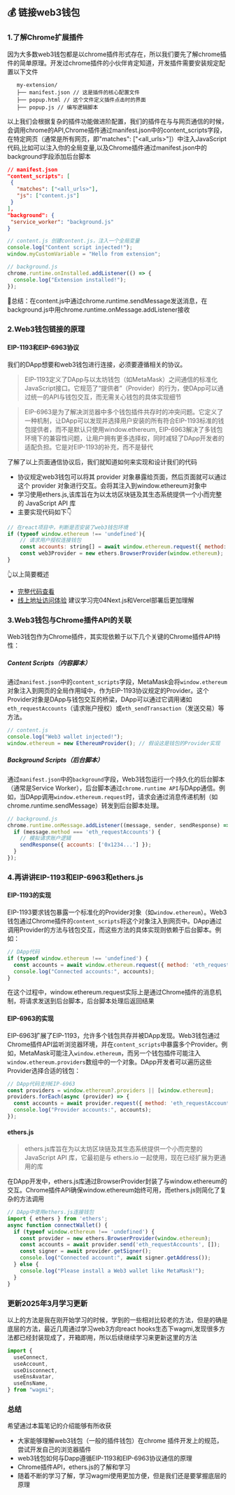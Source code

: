 ## 💰 链接web3钱包

### 1.了解Chrome扩展插件

因为大多数web3钱包都是以chrome插件形式存在，所以我们要先了解chrome插件的简单原理。开发过chrome插件的小伙伴肯定知道，开发插件需要安装规定配置以下文件

 ```text
    my-extension/
    ├── manifest.json // 这是插件的核心配置文件
    ├── popup.html // 这个文件定义插件点击时的界面
    ├── popup.js // 编写逻辑脚本
```

以上我们会根据复杂的插件功能做进阶配置，我们的插件在与与网页通信的时候，会调用chrome的API,Chrome插件通过manifest.json中的content_scripts字段，在特定网页（通常是所有网页，即"matches": ["<all_urls>"]）中注入JavaScript代码,比如可以注入你的全局变量,以及Chrome插件通过manifest.json中的background字段添加后台脚本

 ```json
 // manifest.json
"content_scripts": [
  {
    "matches": ["<all_urls>"],
    "js": ["content.js"]
  }
],
"background": {
  "service_worker": "background.js"
}
```
```javascript
// content.js 创建content.js，注入一个全局变量
console.log("Content script injected!");
window.myCustomVariable = "Hello from extension";

// background.js
chrome.runtime.onInstalled.addListener(() => {
  console.log("Extension installed!");
});
```

🤔总结：在content.js中通过chrome.runtime.sendMessage发送消息，在background.js中用chrome.runtime.onMessage.addListener接收

### 2.Web3钱包链接的原理

#### EIP-1193和EIP-6963协议
我们的DApp想要和web3钱包进行连接，必须要遵循相关的协议。

> EIP-1193定义了DApp与以太坊钱包（如MetaMask）之间通信的标准化JavaScript接口。它规范了“提供者”（Provider）的行为，使DApp可以通过统一的API与钱包交互，而无需关心钱包的具体实现细节

> EIP-6963是为了解决浏览器中多个钱包插件共存时的冲突问题。它定义了一种机制，让DApp可以发现并选择用户安装的所有符合EIP-1193标准的钱包提供者，而不是默认只使用window.ethereum, EIP-6963解决了多钱包环境下的兼容性问题，让用户拥有更多选择权，同时减轻了DApp开发者的适配负担。它是对EIP-1193的补充，而不是替代

了解了以上页面通信协议后，我们就知道如何来实现和设计我们的代码

- 协议规定web3钱包可以将其 provider 对象暴露给页面，然后页面就可以通过这个 provider 对象进行交互。会将其注入到window.ethereum对象中
- 学习使用ethers.js,该库旨在为以太坊区块链及其生态系统提供一个小而完整的 JavaScript API 库
- 主要实现代码如下👇

```javascript
// 在react项目中，判断是否安装了web3钱包环境
if (typeof window.ethereum !== 'undefined'){
    // 请求用户授权连接钱包
    const accounts: string[] = await window.ethereum.request({ method: 'eth_requestAccounts' });
    const web3Provider = new ethers.BrowserProvider(window.ethereum);
}
```

👆以上简要概述
- [完整代码查看](https://github.com/ShoshoWang/my-app-demo/blob/main/src/app/page.tsx)
- [线上地址访问体验](https://my-app-demo-git-main-shoshowangs-projects.vercel.app/)
建议学习完04Next.js和Vercel部署后更加理解


### 3.Web3钱包与Chrome插件API的关联

Web3钱包作为Chrome插件，其实现依赖于以下几个关键的Chrome插件API特性：

##### Content Scripts（内容脚本）

通过`manifest.json`中的`content_scripts`字段，MetaMask会将`window.ethereum`对象注入到网页的全局作用域中，作为EIP-1193协议规定的Provider。这个Provider对象是DApp与钱包交互的桥梁，DApp可以通过它调用诸如`eth_requestAccounts`（请求账户授权）或`eth_sendTransaction`（发送交易）等方法。

```javascript
// content.js
console.log("Web3 wallet injected!");
window.ethereum = new EthereumProvider(); // 假设这是钱包的Provider实现
```

##### Background Scripts（后台脚本）

通过`manifest.json`中的`background`字段，Web3钱包运行一个持久化的后台脚本（通常是Service Worker），后台脚本通过`chrome.runtime API`与DApp通信。例如，当DApp调用`window.ethereum.request`时，请求会通过消息传递机制（如chrome.runtime.sendMessage）转发到后台脚本处理。

```javascript
// background.js
chrome.runtime.onMessage.addListener((message, sender, sendResponse) => {
  if (message.method === 'eth_requestAccounts') {
    // 模拟请求账户逻辑
    sendResponse({ accounts: ['0x1234...'] });
  }
});
```

### 4.再讲讲EIP-1193和EIP-6963和ethers.js

#### EIP-1193的实现
EIP-1193要求钱包暴露一个标准化的Provider对象（如`window.ethereum`）。Web3钱包通过Chrome插件的`content_scripts`将这个对象注入到网页中。DApp通过调用Provider的方法与钱包交互，而这些方法的具体实现则依赖于后台脚本。例如：

```javascript
// DApp代码
if (typeof window.ethereum !== 'undefined') {
  const accounts = await window.ethereum.request({ method: 'eth_requestAccounts' });
  console.log("Connected accounts:", accounts);
}
```
在这个过程中，window.ethereum.request实际上是通过Chrome插件的消息机制，将请求发送到后台脚本，后台脚本处理后返回结果

#### EIP-6963的实现
EIP-6963扩展了EIP-1193，允许多个钱包共存并被DApp发现。Web3钱包通过Chrome插件API监听浏览器环境，并在`content_scripts`中暴露多个Provider。例如，MetaMask可能注入`window.ethereum`，而另一个钱包插件可能注入`window.ethereum.providers`数组中的一个对象。DApp开发者可以遍历这些Provider选择合适的钱包：
```javascript
// DApp代码支持EIP-6963
const providers = window.ethereum?.providers || [window.ethereum];
providers.forEach(async (provider) => {
  const accounts = await provider.request({ method: 'eth_requestAccounts' });
  console.log("Provider accounts:", accounts);
});
```

#### ethers.js
> ethers.js库旨在为以太坊区块链及其生态系统提供一个小而完整的 JavaScript API 库，它最初是与 ethers.io 一起使用，现在已经扩展为更通用的库

在DApp开发中，ethers.js库通过BrowserProvider封装了与window.ethereum的交互。Chrome插件API确保window.ethereum始终可用，而ethers.js则简化了复杂的方法调用

```javascript
// DApp中使用ethers.js连接钱包
import { ethers } from 'ethers';
async function connectWallet() {
  if (typeof window.ethereum !== 'undefined') {
    const provider = new ethers.BrowserProvider(window.ethereum);
    const accounts = await provider.send('eth_requestAccounts', []);
    const signer = await provider.getSigner();
    console.log("Connected account:", await signer.getAddress());
  } else {
    console.log("Please install a Web3 wallet like MetaMask!");
  }
}
```

### 更新2025年3月学习更新
以上的方法是我在刚开始学习的时候，学到的一些相对比较老的方法，但是的确是底层的方法，最近几周通过学习web3方向react hooks生态下wagmi,发现很多方法都已经封装现成了，开箱即用，所以后续继续学习来更新这里的方法

```javascript
import {
  useConnect,
  useAccount,
  useDisconnect,
  useEnsAvatar,
  useEnsName,
} from "wagmi";
```
### 总结

希望通过本篇笔记的介绍能够有所收获
- 大家能够理解web3钱包（一般的插件钱包）在chrome 插件开发上的规范，尝试开发自己的浏览器插件
- web3钱包如何与Dapp遵循EIP-1193和EIP-6963协议通信的原理
- Chrome插件API，ethers.js的了解和学习
- 随着不断的学习了解，学习wagmi使用更加方便，但是我们还是要掌握底层的原理

